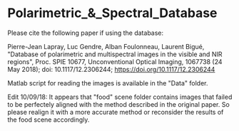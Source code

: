 # Polarimetric_&_Spectral_Database
Please cite the following paper if using the database:

Pierre-Jean Lapray, Luc Gendre, Alban Foulonneau, Laurent Bigué, "Database of polarimetric and multispectral images in the visible and NIR regions", Proc. SPIE 10677, Unconventional Optical Imaging, 1067738 (24 May 2018); doi: 10.1117/12.2306244; https://doi.org/10.1117/12.2306244 

Matlab script for reading the images is available in the "Data" folder.

Edit 10/09/18:
It appears that "food" scene folder contains images that failed to be perfectely aligned with the method described in the original paper. So please realign it with a more accurate method or reconsider the results of the food scene accordingly.
